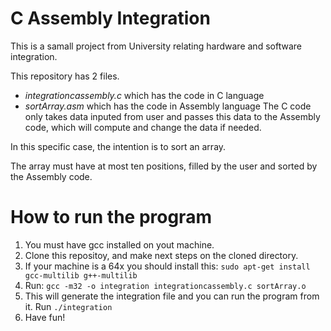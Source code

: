 # C Assembly Integration
This is a samall project from University relating hardware and software integration.

This repository has 2 files.
 - *integrationcassembly.c* which has the code in C language
 - *sortArray.asm* which has the code in Assembly language
 The C code only takes data inputed from user and passes this data to the Assembly code, which will compute and change the data if needed.

In this specific case, the intention is to sort an array.

The array must have at most ten positions, filled by the user and sorted by the Assembly code.

# How to run the program
 1. You must have gcc installed on yout machine.
 2. Clone this repositoy, and make next steps on the cloned directory.
 3. If your machine is a 64x you should install this: `sudo apt-get install gcc-multilib g++-multilib`
 4. Run: `gcc -m32 -o integration integrationcassembly.c sortArray.o`
 5. This will generate the integration file and you can run the program from it. Run `./integration`
 6. Have fun!
